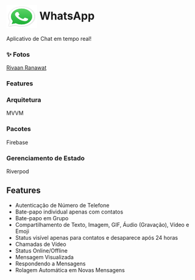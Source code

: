 #  <img align="center" height="60" width="80" src="https://raw.githubusercontent.com/Kakomo/Kakomo/main/whatsapp.png"> WhatsApp

Aplicativo de Chat em tempo real!

### ✨ Fotos
[Rivaan Ranawat](https://youtu.be/yqwfP2vXWJQ) 

### Features


### Arquitetura
MVVM

### Pacotes
Firebase

### Gerenciamento de Estado
Riverpod


## Features
- Autenticação de Número de Telefone
- Bate-papo individual apenas com contatos
- Bate-papo em Grupo
- Compartilhamento de Texto, Imagem, GIF, Áudio (Gravação), Vídeo e Emoji
- Status visível apenas para contatos e desaparece após 24 horas
- Chamadas de Vídeo
- Status Online/Offline
- Mensagem Visualizada
- Respondendo a Mensagens
- Rolagem Automática em Novas Mensagens

